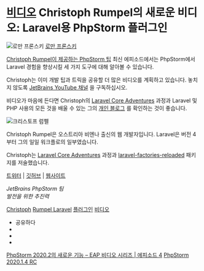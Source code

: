 [비디오](/phpstorm/category/videos/) Christoph Rumpel의 새로운 비디오: Laravel용 PhpStorm 플러그인 
===================================================

![로만 프론스키](https://secure.gravatar.com/avatar/269798998e24876e4f3ea6f6d1effdc7?s=200&r=g) [로만 프론스키](https://blog.jetbrains.com/author/rpronskiy) 



 [Christoph Rumpel이 제공하는 PhpStorm 팁](https://www.youtube.com/playlist?list=PLQ176FUIyIUZjFbdm7Ux3Okalij5jMAgw) 최신 에피소드에서는 PhpStorm에서 Laravel 경험을 향상시킬 세 가지 도구에 대해 알아볼 수 있습니다.

 Christoph는 이미 개발 팁과 트릭을 공유할 더 많은 비디오를 계획하고 있습니다. 놓치지 않도록 [JetBrains YouTube 채널](https://www.youtube.com/user/JetBrainsTV) 을 구독하십시오.

 비디오가 마음에 든다면 Christoph의 [Laravel Core Adventures](https://laravelcoreadventures.com/) 과정과 Laravel 및 PHP 사용의 모든 것을 배울 수 있는 그의 [개인 블로그](https://christoph-rumpel.com/) 를 확인하는 것이 좋습니다.

![크리스토프 럼펠](https://blog.jetbrains.com/wp-content/uploads/2020/04/phpstorm-christoph_rumpel_1.jpg)

 Christoph Rumpel은 오스트리아 비엔나 출신의 웹 개발자입니다. Laravel은 버전 4부터 그의 일일 워크플로의 일부였습니다.

 Christoph는 [Laravel Core Adventures](https://laravelcoreadventures.com/) 과정과 [laravel-factories-reloaded](https://github.com/christophrumpel/laravel-factories-reloaded) 패키지를 저술했습니다.

 [트위터](https://twitter.com/christophrumpel) | [깃허브](https://github.com/christophrumpel) | [웹사이트](https://christoph-rumpel.com/)

 *JetBrains PhpStorm 팀*  
 *발전을 위한 추진력*

 [Christoph](/phpstorm/tag/christoph-rumpel/) [Rumpel Laravel](/phpstorm/tag/laravel/) [플러그인](/phpstorm/tag/plugins/) [비디오](/phpstorm/tag/video/)

- 공유하다
- [](https://www.facebook.com/sharer.php?u=https%3A%2F%2Fblog.jetbrains.com%2Fphpstorm%2F2020%2F07%2Fnew-video-from-christoph-rumpel-phpstorm-plugins-for-laravel%2F)
- [](https://twitter.com/intent/tweet?source=https%3A%2F%2Fblog.jetbrains.com%2Fphpstorm%2F2020%2F07%2Fnew-video-from-christoph-rumpel-phpstorm-plugins-for-laravel%2F&text=https%3A%2F%2Fblog.jetbrains.com%2Fphpstorm%2F2020%2F07%2Fnew-video-from-christoph-rumpel-phpstorm-plugins-for-laravel%2F&via=phpstorm)
- [](http://www.linkedin.com/shareArticle?mini=true&url=https%3A%2F%2Fblog.jetbrains.com%2Fphpstorm%2F2020%2F07%2Fnew-video-from-christoph-rumpel-phpstorm-plugins-for-laravel%2F)



 [PhpStorm 2020.2의 새로운 기능 – EAP 비디오 시리즈 | 에피소드 4](https://blog.jetbrains.com/phpstorm/2020/07/what-s-coming-in-phpstorm-2020-2-eap-video-series-episode-4/) [PhpStorm 2020.1.4 RC](https://blog.jetbrains.com/phpstorm/2020/07/phpstorm-2020-1-4-rc/)